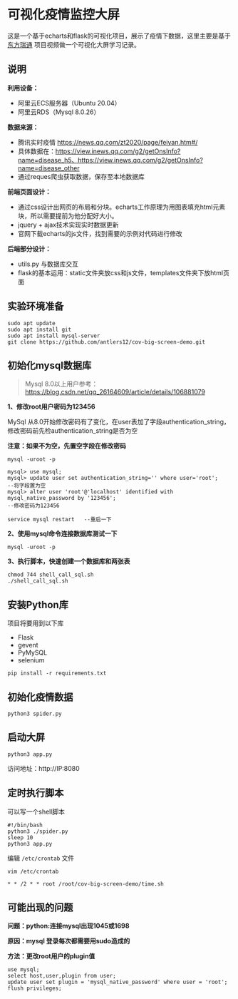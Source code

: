 # 可视化疫情监控大屏

这是一个基于echarts和flask的可视化项目，展示了疫情下数据，这里主要是基于[东方瑞通](https://space.bilibili.com/445321758) 项目视频做一个可视化大屏学习记录。

## 说明

**利用设备：**

- 阿里云ECS服务器（Ubuntu 20.04）
- 阿里云RDS（Mysql 8.0.26）

**数据来源：**

- 腾讯实时疫情 https://news.qq.com/zt2020/page/feiyan.htm#/
- 具体数据在：https://view.inews.qq.com/g2/getOnsInfo?name=disease_h5、https://view.inews.qq.com/g2/getOnsInfo?name=disease_other
- 通过reques爬虫获取数据，保存至本地数据库

**前端页面设计：**

- 通过css设计出网页的布局和分块。echarts工作原理为用图表填充html元素块，所以需要提前为他分配好大小。
- jquery + ajax技术实现实时数据更新
- 官网下载echarts的js文件，找到需要的示例对代码进行修改

**后端部分设计：**

- utils.py 与数据库交互
- flask的基本运用：static文件夹放css和js文件，templates文件夹下放html页面

## 实验环境准备

```
sudo apt update
sudo apt install git
sudo apt install mysql-server
git clone https://github.com/antlers12/cov-big-screen-demo.git
```

## 初始化mysql数据库

> Mysql 8.0以上用户参考：https://blog.csdn.net/qq_26164609/article/details/106881079

**1、修改root用户密码为123456**

MySql 从8.0开始修改密码有了变化，在user表加了字段authentication_string，修改密码前先检authentication_string是否为空

**注意：如果不为空，先置空字段在修改密码**

```
mysql -uroot -p

mysql> use mysql; 
mysql> update user set authentication_string='' where user='root';      --将字段置为空
mysql> alter user 'root'@'localhost' identified with mysql_native_password by '123456';     
--修改密码为123456

service mysql restart	--重启一下
```

**2、使用mysql命令连接数据库测试一下**

```
mysql -uroot -p
```

**3、执行脚本，快速创建一个数据库和两张表**

```
chmod 744 shell_call_sql.sh
./shell_call_sql.sh
```

## 安装Python库

项目将要用到以下库

- Flask
- gevent
- PyMySQL
- selenium

```
pip install -r requirements.txt
```

## 初始化疫情数据

```
python3 spider.py
```

## 启动大屏

```
python3 app.py
```

访问地址：http://IP:8080

## 定时执行脚本

可以写一个shell脚本

```
#!/bin/bash
python3 ./spider.py
sleep 10
python3 app.py
```

编辑 `/etc/crontab` 文件

```
vim /etc/crontab

* * /2 * * root /root/cov-big-screen-demo/time.sh
```

## 可能出现的问题

**问题：python:连接mysql出现1045或1698**

**原因：mysql 登录每次都需要用sudo造成的**

**方法：更改root用户的plugin值**

```
use mysql;
select host,user,plugin from user;
update user set plugin = 'mysql_native_password' where user = 'root';
flush privileges;
```
